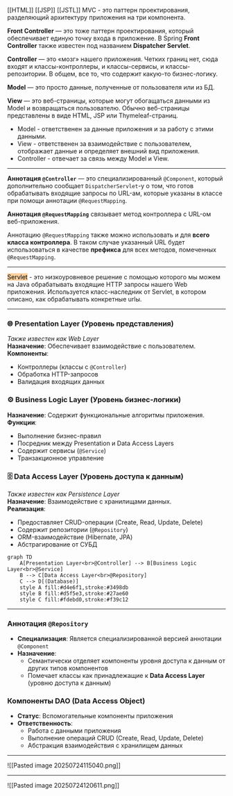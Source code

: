 [[HTML]]
[[JSP]]
[[JSTL]]
MVC - это паттерн проектирования, разделяющий архитектуру приложения на три компонента.

**Front Controller** — это тоже паттерн проектирования, который обеспечивает единую точку входа в приложение. В Spring **Front Controller** также известен под названием **Dispatcher Servlet**.

**Controller** — это «мозг» нашего приложения. Четких границ нет, сюда входят и классы-контроллеры, и классы-сервисы, и классы-репозитории. В общем, все то, что содержит какую-то бизнес-логику.

**Model** — это просто данные, полученные от пользователя или из БД.

**View** — это веб-страницы, которые могут обогащаться данными из Model и возвращаться пользователю. Обычно веб-страницы представлены в виде HTML, JSP или Thymeleaf-страниц.

- Model - ответственен за данные приложения и за работу с этими данными.
- View - ответственен за взаимодействие с пользователем, отображает данные и определяет внешний вид приложения.
- Controller - отвечает за связь между Model и View.

---

**Аннотация `@Controller`** — это специализированный `@Component`, который дополнительно сообщает `DispatcherServlet`-у о том, что готов обрабатывать входящие запросы по URL-ам, которые указаны в классе при помощи аннотации `@RequestMapping`.

**Аннотация `@RequestMapping`** связывает метод контроллера с URL-ом веб-приложения.

Аннотацию `@RequestMapping` также можно использовать и для **всего класса контроллера**. В таком случае указанный URL будет использоваться в качестве **префикса** для всех методов, помеченных `@RequestMapping`.

---

<mark style="background: #FFB86CA6;">Servlet</mark> - это низкоуровневое решение с помощью которого мы можем на Java обрабатывать входящие HTTP запросы нашего Web приложения. Используется класс-наследник от Servlet, в котором описано, как обрабатывать конкретные urlы.

---
### 🌐 Presentation Layer (Уровень представления)
*Также известен как Web Layer*  
**Назначение**: Обеспечивает взаимодействие с пользователем.  
**Компоненты**:  
- Контроллеры (классы с `@Controller`)  
- Обработка HTTP-запросов  
- Валидация входящих данных  

### ⚙️ Business Logic Layer (Уровень бизнес-логики)
**Назначение**: Содержит функциональные алгоритмы приложения.  
**Функции**:  
- Выполнение бизнес-правил  
- Посредник между Presentation и Data Access Layers  
- Содержит сервисы (`@Service`)  
- Транзакционное управление  

### 🗄️ Data Access Layer (Уровень доступа к данным)
*Также известен как Persistence Layer*  
**Назначение**: Взаимодействие с хранилищами данных.  
**Реализация**:  
- Предоставляет CRUD-операции (Create, Read, Update, Delete)  
- Содержит репозитории (`@Repository`)  
- ORM-взаимодействие (Hibernate, JPA)  
- Абстрагирование от СУБД

```mermaid
graph TD
    A[Presentation Layer<br>@Controller] --> B[Business Logic Layer<br>@Service]
    B --> C[Data Access Layer<br>@Repository]
    C --> D[(Database)]
    style A fill:#d4e6f1,stroke:#3498db
    style B fill:#d5f5e3,stroke:#27ae60
    style C fill:#fdebd0,stroke:#f39c12
```
---
### Аннотация `@Repository`
- **Специализация**: Является специализированной версией аннотации `@Component`
- **Назначение**: 
  - Семантически отделяет компоненты уровня доступа к данным от других типов компонентов
  - Помечает классы как принадлежащие к **Data Access Layer** (уровню доступа к данным)

### Компоненты DAO (Data Access Object)
- **Статус**: Вспомогательные компоненты приложения
- **Ответственность**: 
  - Работа с данными приложения
  - Выполнение операций CRUD (Create, Read, Update, Delete)
  - Абстракция взаимодействия с хранилищем данных


---

![[Pasted image 20250724115040.png]]

---

![[Pasted image 20250724120611.png]]